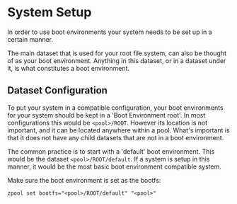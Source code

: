 # System Setup

In order to use boot environments your system needs to be set up in a certain
manner. 

The main dataset that is used for your root file system, can also be thought
of as your boot environment. Anything in this dataset, or in a dataset under
it, is what constitutes a boot environment. 

## Dataset Configuration 

To put your system in a compatible configuration, your boot environments for
your system should be kept in a 'Boot Environment root'. In most configurations
this would be `<pool>/ROOT`. However its location is not important, and it
can be located anywhere within a pool. What's important is that it does not
have any child datasets that are not in a boot environment.

The common practice is to start with a 'default' boot environment. This would
be the dataset `<pool>/ROOT/default`. If a system is setup in this
manner, it would be the most basic boot environment compatible system.

Make sure the boot environment is set as the bootfs:

```shell script
zpool set bootfs="<pool>/ROOT/default" "<pool>"
```